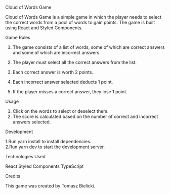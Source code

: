 Cloud of Words Game

Cloud of Words Game is a simple game in which the player needs to select the correct words from a pool of words to gain points. The game is built using React and Styled Components.

Game Rules

1. The game consists of a list of words, some of which are correct answers and some of which are incorrect answers.

2. The player must select all the correct answers from the list.
3. Each correct answer is worth 2 points.
4. Each incorrect answer selected deducts 1 point.
5. If the player misses a correct answer, they lose 1 point.

Usage

1. Click on the words to select or deselect them.
2. The score is calculated based on the number of correct and incorrect answers selected.

Development

1.Run yarn install to install dependencies.       
2.Run yarn dev to start the development server.

Technologies Used

React
Styled Components
TypeScript

Credits

This game was created by Tomasz Bielicki.
